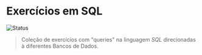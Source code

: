# Exercícios em SQL
![Status](https://img.shields.io/badge/Status-Concluído-darkgreen)

> Coleção de exercícios com "queries" na linguagem _SQL_ direcionadas à diferentes Bancos de Dados.
>

